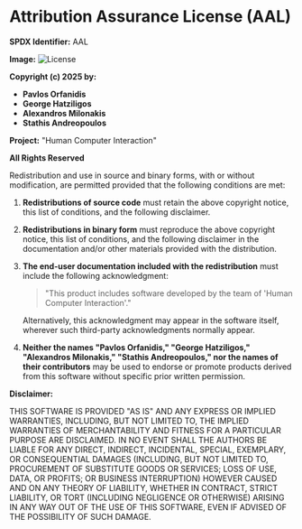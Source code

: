 # Attribution Assurance License (AAL)

**SPDX Identifier:** AAL

**Image:** ![License](https://img.shields.io/badge/License-AAL-blue.svg)

**Copyright (c) 2025 by:**

- **Pavlos Orfanidis**
- **George Hatziligos**
- **Alexandros Milonakis**
- **Stathis Andreopoulos**
  
**Project:** "Human Computer Interaction"

**All Rights Reserved**

Redistribution and use in source and binary forms, with or without modification, are permitted provided that the following conditions are met:

1. **Redistributions of source code** must retain the above copyright notice, this list of conditions, and the following disclaimer.

2. **Redistributions in binary form** must reproduce the above copyright notice, this list of conditions, and the following disclaimer in the documentation and/or other materials provided with the distribution.

3. **The end-user documentation included with the redistribution** must include the following acknowledgment:

   > "This product includes software developed by the team of 'Human Computer Interaction'."

   Alternatively, this acknowledgment may appear in the software itself, wherever such third-party acknowledgments normally appear.

4. **Neither the names "Pavlos Orfanidis," "George Hatziligos," "Alexandros Milonakis," "Stathis Andreopoulos," nor the names of their contributors** may be used to endorse or promote products derived from this software without specific prior written permission.

**Disclaimer:**

THIS SOFTWARE IS PROVIDED "AS IS" AND ANY EXPRESS OR IMPLIED WARRANTIES, INCLUDING, BUT NOT LIMITED TO, THE IMPLIED WARRANTIES OF MERCHANTABILITY AND FITNESS FOR A PARTICULAR PURPOSE ARE DISCLAIMED. IN NO EVENT SHALL THE AUTHORS BE LIABLE FOR ANY DIRECT, INDIRECT, INCIDENTAL, SPECIAL, EXEMPLARY, OR CONSEQUENTIAL DAMAGES (INCLUDING, BUT NOT LIMITED TO, PROCUREMENT OF SUBSTITUTE GOODS OR SERVICES; LOSS OF USE, DATA, OR PROFITS; OR BUSINESS INTERRUPTION) HOWEVER CAUSED AND ON ANY THEORY OF LIABILITY, WHETHER IN CONTRACT, STRICT LIABILITY, OR TORT (INCLUDING NEGLIGENCE OR OTHERWISE) ARISING IN ANY WAY OUT OF THE USE OF THIS SOFTWARE, EVEN IF ADVISED OF THE POSSIBILITY OF SUCH DAMAGE.
